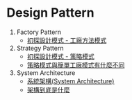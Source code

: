 # Design Pattern
1. Factory Pattern
   - [初探設計模式 - 工廠方法模式](https://ithelp.ithome.com.tw/articles/10202075)
2. Strategy Pattern
   - [初探設計模式 - 策略模式](https://ithelp.ithome.com.tw/articles/10202506)
   - [策略模式與簡單工廠模式有什麼不同](https://skyyen999.gitbooks.io/-study-design-pattern-in-java/content/strategySimpleFactory.html)
3. System Architecture
   - [系統架構(System Architecture)](https://ithelp.ithome.com.tw/articles/10202864)
   - [架構到底是什麼](https://mp.weixin.qq.com/s/fPcpxnstXQ5KowDkBWu5fA) 